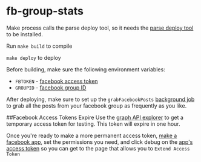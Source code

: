 # fb-group-stats

Make process calls the parse deploy tool, so it needs the [parse deploy tool](https://parse.com/apps/quickstart#cloud_code/) to be installed.

Run `make build` to compile

`make deploy` to deploy

Before building, make sure the following environment variables:

- `FBTOKEN` - [facebook access token](https://developers.facebook.com/docs/facebook-login/access-tokens)
- `GROUPID` - [facebook group ID](http://stackoverflow.com/questions/8957340/how-do-i-find-my-facebook-group-id)

After deploying, make sure to set up the `grabFacebookPosts` [background job](http://blog.parse.com/announcements/introducing-background-jobs/) to grab all the posts from your facebook group as frequently as you like.

##Facebook Access Tokens Expire
Use the [graph API explorer](https://developers.facebook.com/tools/explorer/) to get a temporary access token for testing. This token will expire in one hour.


Once you're ready to make a more permanent access token, [make a facebook app](https://developers.facebook.com/docs/apps/register), set the permissions you need, and click debug on the [app's access token](https://developers.facebook.com/tools/accesstoken/) so you can get to the page that allows you to `Extend Access Token` 
